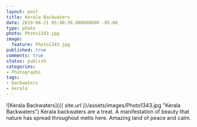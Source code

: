 ```yaml
---
layout: post
title: Kerala Backwaters
date: 2010-08-21 05:40:39.000000000 -05:00
type: photo
photo: Photo1343.jpg
image: 
  feature: Photo1343.jpg
published: true
comments: true
status: publish
categories:
- Photographs
tags:
- backwaters
- kerala
---
```


![Kerala Backwaters]({{ site.url }}/assets/images/Photo1343.jpg "Kerala Backwaters")
Kerala backwaters are a treat. A manifestation of beauty that nature has spread throughout melts here. Amazing land of 
peace and calm.
